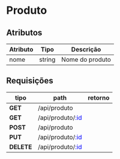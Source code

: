 # Produto

## Atributos

| Atributo | Tipo   | Descrição       |
| -------- | ------ | --------------- |
| nome     | string | Nome do produto |

## Requisições 

| tipo       | path                                             | retorno |
| ---------- | ------------------------------------------------ | ------- |
| **GET**    | /api/produto                                     |         |
| **GET**    | /api/produto/<span style="color:blue">:id</span> |         |
| **POST**   | /api/produto                                     |         |
| **PUT**    | /api/produto/<span style="color:blue">:id</span> |         |
| **DELETE** | /api/produto/<span style="color:blue">:id</span> |         |

